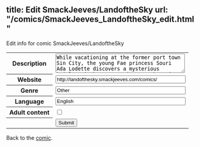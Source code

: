 title: Edit SmackJeeves/LandoftheSky
url: "/comics/SmackJeeves_LandoftheSky_edit.html"
---
Edit info for comic SmackJeeves/LandoftheSky

<form name="comic" action="http://gaepostmail.appspot.com/comic/" method="post">
<table class="comicinfo">
<tr>
<th>Description</th><td><textarea name="description" cols="40" rows="3">While vacationing at the former port town Sin City, the young Fae princess Souri Ada Lodette discovers a mysterious heirloom in her possession. As she tries to understand what it is and where she has seen it before, she comes face to face with the notorious murderer known as Roo the Ripper, who just happens to be in search of the same object! Who exactly is this man... And why does he call her Solas?</textarea></td>
</tr>
<tr>
<th>Website</th><td><input type="text" name="url" value="http://landofthesky.smackjeeves.com/comics/" size="40"/></td>
</tr>
<tr>
<th>Genre</th><td><input type="text" name="genre" value="Other" size="40"/></td>
</tr>
<tr>
<th>Language</th><td><input type="text" name="language" value="English" size="40"/></td>
</tr>
<tr>
<th>Adult content</th><td><input type="checkbox" name="adult" value="adult" /></td>
</tr>
<tr>
<th></th><td>
<input type="hidden" name="comic" value="SmackJeeves_LandoftheSky" />
<input type="submit" name="submit" value="Submit" />
</td>
</tr>
</table>
</form>

Back to the [comic](SmackJeeves_LandoftheSky.html).
